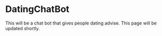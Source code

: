 # DatingChatBot

This will be a chat bot that gives people dating advise. This page will be updated shortly.
